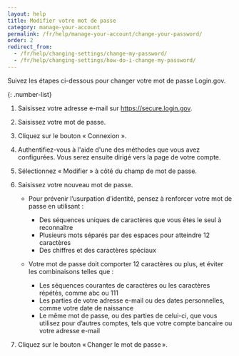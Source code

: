 ```yaml
---
layout: help
title: Modifier votre mot de passe
category: manage-your-account
permalink: /fr/help/manage-your-account/change-your-password/
order: 2
redirect_from:
  - /fr/help/changing-settings/change-my-password/
  - /fr/help/changing-settings/how-do-i-change-my-password/
---
```

Suivez les étapes ci-dessous pour changer votre mot de passe Login.gov.

{: .number-list}

1. Saisissez votre adresse e-mail sur <https://secure.login.gov>.
2. Saisissez votre mot de passe.
3. Cliquez sur le bouton « Connexion ».
4. Authentifiez-vous à l'aide d'une des méthodes que vous avez configurées. Vous serez ensuite dirigé vers la page de votre compte.
5. Sélectionnez « Modifier » à côté du champ de mot de passe.
6. Saisissez votre nouveau mot de passe.

   * Pour prévenir l’usurpation d’identité, pensez à renforcer votre mot de passe en utilisant :
     * Des séquences uniques de caractères que vous êtes le seul à reconnaître
     * Plusieurs mots séparés par des espaces pour atteindre 12 caractères
     * Des chiffres et des caractères spéciaux

   * Votre mot de passe doit comporter 12 caractères ou plus, et éviter les combinaisons telles que :
     * Les séquences courantes de caractères ou les caractères répétés, comme abc ou 111
     * Les parties de votre adresse e-mail ou des dates personnelles, comme votre date de naissance
     * Le même mot de passe, ou des parties de celui-ci, que vous utilisez pour d’autres comptes, tels que votre compte bancaire ou votre adresse e-mail
7. Cliquez sur le bouton « Changer le mot de passe ».
